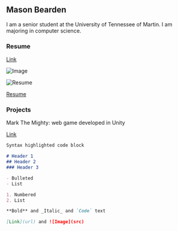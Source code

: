 ## Mason Bearden

I am a senior student at the University of Tennessee of Martin. I am majoring in computer science.

### Resume

[Link](https://github.com/Bearden3/WebSite/blob/gh-pages/Resume/Bearden_Resume.pdf)

![Image](src="https://github.com/Bearden3/WebSite/blob/gh-pages/Resume/Resume.PNG")

![Resume]({{https://github.com/Bearden3/WebSite/tree/gh-pages}}/Resume/Resume.PNG)

[Resume]({{https://github.com/Bearden3/WebSite/tree/gh-pages}}/Resume/Bearden_Resume.pdf)

### Projects
Mark The Mighty: web game developed in Unity

[Link](https://mark-the-mighty.web.app/)


```markdown
Syntax highlighted code block

# Header 1
## Header 2
### Header 3

- Bulleted
- List

1. Numbered
2. List

**Bold** and _Italic_ and `Code` text

[Link](url) and ![Image](src)
```


